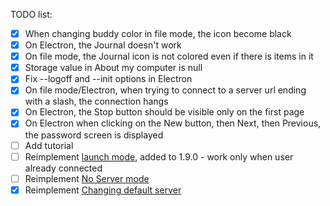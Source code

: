 TODO list:

- [x] When changing buddy color in file mode, the icon become black
- [x] On Electron, the Journal doesn't work
- [x] On file mode, the Journal icon is not colored even if there is items in it
- [x] Storage value in About my computer is null
- [x] Fix --logoff and --init options in Electron
- [x] On file mode/Electron, when trying to connect to a server url ending with a slash, the connection hangs
- [x] On Electron, the Stop button should be visible only on the first page
- [x] On Electron when clicking on the New button, then Next, then Previous, the password screen is displayed
- [ ] Add tutorial
- [ ] Reimplement [launch mode](https://github.com/llaske/sugarizer/commit/a49463cfda3a5c83961ea2898688dba032842760), added to 1.9.0 - work only when user already connected
- [ ] Reimplement [No Server mode](https://github.com/llaske/sugarizer/issues/356)
- [x] Reimplement [Changing default server](https://github.com/llaske/sugarizer/pull/926)